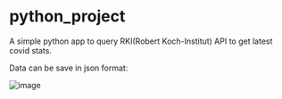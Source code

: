 # python_project

A simple python app to query RKI(Robert Koch-Institut) API to get latest covid stats.

Data can be save in json format:

![image](https://user-images.githubusercontent.com/57041349/164979911-d6219804-8772-4b5c-896d-f0718faf72a9.png)


